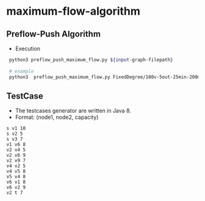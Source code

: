 # maximum-flow-algorithm

## Preflow-Push Algorithm
- Execution
```bash
 python3 preflow_push_maximum_flow.py ${input-graph-filepath}
 
 # example
 python3  preflow_push_maximum_flow.py FixedDegree/100v-5out-25min-200max.txt
```

## TestCase
- The testcases generator are written in Java 8.
- Format: (node1, node2, capacity)
```
s v1 10
s v2 5
s v3 7
v1 v6 8
v2 v4 5
v2 v6 9
v2 v9 7
v4 v2 5
v4 v5 8
v5 v4 8
v6 v1 8
v6 v2 9
v2 t 7
```